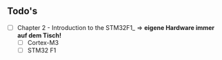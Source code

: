 ## Todo's

- [ ]  Chapter 2 - Introduction to the STM32F1_ => **eigene Hardware immer auf dem Tisch!**
    - [ ] Cortex-M3
    - [ ] STM32 F1